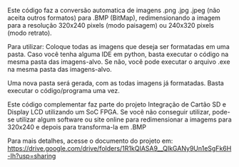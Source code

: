 Este código faz a conversão automatica de imagens .png .jpg .jpeg (não aceita outros formatos) para .BMP (BitMap), redimensionando a imagem para a resolução 320x240 pixels (modo paisagem) ou 240x320 pixels (modo retrato).

Para utilizar:
Coloque todas as imagens que deseja ser formatadas em uma pasta. Caso você tenha alguma IDE em python, basta executar o código na mesma pasta das imagens-alvo.
Se não, você pode executar o arquivo .exe na mesma pasta das imagens-alvo.

Uma nova pasta será gerada, com as todas imagens já formatadas. Basta executar o código/programa uma vez.

Este código complementar faz parte do projeto Integração de Cartão SD e Display LCD utilizando um SoC FPGA.
Se você não conseguir utilizar, pode-se utilizar algum software ou site online para redimensionar a imagems para 320x240 e depois para transforma-la em .BMP

Para mais detalhes, acesse o documento do projeto em: https://drive.google.com/drive/folders/1R1kQIASA9__QIkGANy9Un1eSgFk6H-Ih?usp=sharing
